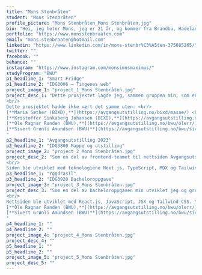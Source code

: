 ```yaml
---
title: "Mons Stenbråten"
student: "Mons Stenbråten"
profile_picture: "Mons Stenbråten_Mons Stenbråten.jpg"
bio: "Hei, jeg heter Mons, jeg er 21 år, og kommer fra Brandbu, Hadeland. Jeg går nå mitt siste år på bachelor i webutvikling (BWU), på NTNU i Gjøvik. Fra jeg var liten har jeg alltid følt en enorm begeistring for teknologi. Jeg ble fascinert av alt det spennende som kunne oppnås gjennom vitenskap og innovasjon. Denne fascinasjonen har alltid drevet meg, og jeg har alltid hatt et dypt ønske om å kunne bidra til å forme fremtiden for menneskehetens teknologiske utvikling. Disse tankene bidro til at jeg valgte å studere nettopp webutvikling, fordi jeg ser potensialet det kan ha på verden nå som det digitale blir mer og mer integrert med folk. Gjennom disse tre årene har jeg skaffet meg mye kunnskap innenfor front- og backend teknologier, og UX. Ellers liker jeg spill og moro på fritiden, AI, og vitenskap, og vil gjerne engasjere andre i mine interesser. Jeg fungerer godt i team, men kan også jobbe selvstendig. Om du ser potensialet i meg, ta gjerne kontakt!"
portfolio: "https://www.monsstenbraaten.com"
email: "mons.stenbraaten@hotmail.com"
linkedin: "https://www.linkedin.com/in/mons-stenbr%C3%A5ten-375685265/"
twitter: ""
facebook: ""
behance: ""
instagram: "https://www.instagram.com/monsimusmaximus/"
studyProgram: "BWU"
p1_headline_1: "Smart Fridge"
p1_headline_2: "IDG3006 – Tingenes web"
project_image_1: "project_1_Mons Stenbråten.jpg"
project_desc_1: "Dette prosjektet lagde jeg, sammen gruppen min, som en prototype, i tillegg til en proof of concept nettside. De skulle simulere en app som man kunne bruke til å scanne inn varer man putter i kjøleskapet. Idéen var at ved å kunne se en oversikt over innholdet i kjøleskapet, kunne man begrense kjøp av varer man allerede hadde i kjøleskapet som man kanskje hadde glemt. Dette ville derfor kunne redusere matsvinn. Originalt var planen å bruke en raspberry pi knyttet til en scanner for å liste opp varene mens man puttet dem i kjøleskapet, men på grunn av manglende raspberry pi valgte vi i stedet å bruke en barcode scanner linka til en express app med ejs.
<br/>
Dette prosjektet hadde ikke vært det samme uten: <br/>
[**Maria Sæther (BIXD),**](https://avgangsutstilling.no/bixd/masae/) <br/>
[**Kristoffer Sinkaberg Johansen (BIXD),**](https://avgangsutstilling.no/bixd/krsjo/) <br/>
[**Ole Ragnar Randen (BWU),**](https://avgangsutstilling.no/bwu/olerr/) <br/>
[**Sivert Grønli Amundsen (BWU)**](https://avgangsutstilling.no/bwu/siverga/)
"
p2_headline_1: "Avgangsutstilling 2023"
p2_headline_2: "IDG3800 Mappe og utstilling"
project_image_2: "project_2_Mons Stenbråten.jpg"
project_desc_2: "Som en del av frontend-teamet til nettsiden Avgangsutstilling 2023 hadde jeg en viktig oppgave om å effektivt få fram designet som de andre klassene hadde jobbet med og prototypet. For det meste var mitt ansvar å fikse oppsettet, utseendet og animasjonene på enkelte av sidene slik at siden skulle være så brukervennlig som mulig.
<br/> 
Siden ble utviklet med teknologiene Next.js, TypeScript, MDX og Tailwind CSS, og var en kollaborativ prosess mellom bachelor i webutvikling, bachelor i interaksjonsdesign og bachelor i grafisk design."
p3_headline_1: "Yggdrasil"
p3_headline_2: "IDG3920 Bacheloroppgave"
project_image_3: "project_3_Mons Stenbråten.jpg"
project_desc_3: "Som en del av bacheloroppgaven min utviklet jeg og gruppen min, over en semesterperiode, en app som bruker lokale historier til å engasjere folk til å dele og spre kjærlighet for sitt hjemmested samt å motivere besøkende til å utforske hva det vil si å være en pilegrim. Løsningen har en side rettet mot folk som har lyst til å vandre en pilegrimsled, hvor man kan finne masse nyttig informasjon som kan gjøre det lettere å begynne vandringen. Yggdrasil har også en kartside hvor folk kan legge til forskjellige markører på severdigheter og fortellinger som de ønsker å dele med andre.
<br/>
Nettsiden ble utviklet med React.js, JavaScript, JSX og Tailwind CSS. Yggdrasil ble utviklet i samarbeid med: <br/>
[**Ole Ragnar Randen (BWU),**](https://avgangsutstilling.no/bwu/olerr/) <br/>
[**Sivert Grønli Amundsen (BWU)**](https://avgangsutstilling.no/bwu/siverga/)
"
p4_headline_1: ""
p4_headline_2: ""
project_image_4: "project_4_Mons Stenbråten.jpg"
project_desc_4: ""
p5_headline_1: ""
p5_headline_2: ""
project_image_5: "project_5_Mons Stenbråten.jpg"
project_desc_5: ""
---
```

